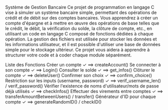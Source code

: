 
Système de Gestion Bancaire
Ce projet de programmation en langage C vise à simuler un système bancaire simple, permettant des opérations de crédit et de débit sur des comptes bancaires. Vous apprendrez à créer un compte d'épargne et à mettre en œuvre des opérations de base telles que le crédit, le débit, la vérification du solde, la clôture de compte, etc., en utilisant un code en langage C composé de fonctions dédiées à chaque opération. La gestion des fichiers est utilisée pour stocker les données et les informations utilisateur, et il est possible d'utiliser une base de données simple pour le stockage ultérieur. Ce projet vous aidera à apprendre à structurer votre code et à coder chaque module séparément.

Liste des Fonctions
Créer un compte ✓ ==> createAccount()
Se connecter à son compte ✓ ==> Login()
Consulter le solde ✓ ==> get_infos()
Clôturer le compte ✓ ==> deleteUser()
Confirmer son choix ✓ ==> confirm_choice()
Restriction sur les inputs (username, password) ✓ ==> verif_username_len() / verif_password()
Vérifier l'existence de noms d'utilisateur/mots de passe déjà utilisés ✓ ==> checkInfos()
Effectuer des virements entre comptes ✓ ==> transferAmountBetweenUsers() / transfer()
Générateur d'ID pour chaque compte ✓ ==> generateRandomID() / checkID()

